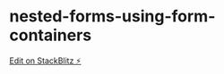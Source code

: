 # nested-forms-using-form-containers

[Edit on StackBlitz ⚡️](https://stackblitz.com/edit/nested-forms-using-form-containers)
